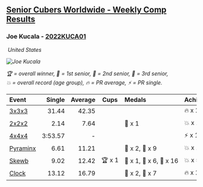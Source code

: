 <style>table {white-space: nowrap;}</style>
<link rel="stylesheet" type="text/css" href="/scw-comp/css/flags.css" />

## [Senior Cubers Worldwide - Weekly Comp Results](/scw-comp/results/)
### Joe Kucala - [2022KUCA01](https://www.worldcubeassociation.org/persons/2022KUCA01)

<i class="flag flag-US" />&nbsp;United States

![Joe Kucala](1682123036.jpg)

<span style="white-space: nowrap;">🏆 = overall winner</span>, <span style="white-space: nowrap;">🥇 = 1st senior</span>, <span style="white-space: nowrap;">🥈 = 2nd senior</span>, <span style="white-space: nowrap;">🥉 = 3rd senior</span>, <span style="white-space: nowrap;">💥 = overall record (age group)</span>, <span style="white-space: nowrap;">🔥 = PR average</span>, <span style="white-space: nowrap;">⚡ = PR single</span>.

| Event | Single | Average | Cups | Medals | Achievements|
| :-- | --: | --: | :--: | :-- | :-- |
| [3x3x3](333.md) | 31.44 | 42.35 |  |  | 🔥 x 11, ⚡ x 9 |
| [2x2x2](222.md) | 2.14 | 7.64 |  | 🥉 x 1 | 💥 x 1, 🔥 x 9, ⚡ x 9 |
| [4x4x4](444.md) | 3:53.57 | - |  |  | ⚡ x 1 |
| [Pyraminx](pyram.md) | 6.61 | 11.21 |  | 🥈 x 2, 🥉 x 9 | 💥 x 1, 🔥 x 13, ⚡ x 8 |
| [Skewb](skewb.md) | 9.02 | 12.42 | 🏆 x 1 | 🥇 x 1, 🥈 x 6, 🥉 x 16 | 💥 x 5, 🔥 x 5, ⚡ x 5 |
| [Clock](clock.md) | 13.12 | 16.79 |  | 🥈 x 2, 🥉 x 7 | 🔥 x 16, ⚡ x 15 |

<!-- Global site tag (gtag.js) - Google Analytics -->
<script async src="https://www.googletagmanager.com/gtag/js?id=UA-86348435-3"></script>
<script>window.dataLayer = window.dataLayer || []; function gtag() {dataLayer.push(arguments);} gtag('js', new Date()); gtag('config', 'UA-86348435-3');</script>
